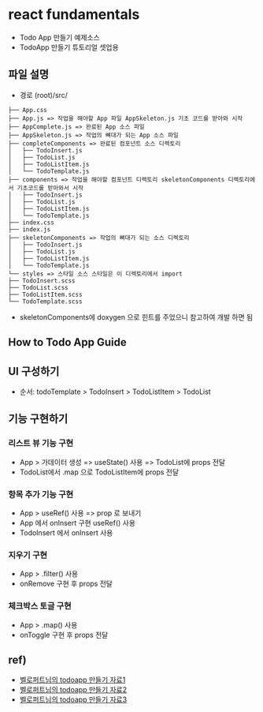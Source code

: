 # react fundamentals

- Todo App 만들기 예제소스
- TodoApp 만들기 튜토리얼 셋업용

## 파일 설명

- 경로 (root)/src/

```
├── App.css
├── App.js => 작업을 해야할 App 파일 AppSkeleton.js 기초 코드를 받아와 시작
├── AppComplete.js => 완료된 App 소스 파일
├── AppSkeleton.js => 작업의 뼈대가 되는 App 소스 파일
├── completeComponents => 완료된 컴포넌트 소스 디렉토리
│   ├── TodoInsert.js
│   ├── TodoList.js
│   ├── TodoListItem.js
│   └── TodoTemplate.js
├── components => 작업을 해야할 컴포넌트 디렉토리 skeletonComponents 디렉토리에서 기초코드를 받아와서 시작
│   ├── TodoInsert.js
│   ├── TodoList.js
│   ├── TodoListItem.js
│   └── TodoTemplate.js
├── index.css
├── index.js
├── skeletonComponents => 작업의 뼈대가 되는 소스 디렉토리
│   ├── TodoInsert.js
│   ├── TodoList.js
│   ├── TodoListItem.js
│   └── TodoTemplate.js
└── styles => 스타일 소스 스타일은 이 디렉토리에서 import
├── TodoInsert.scss
├── TodoList.scss
├── TodoListItem.scss
└── TodoTemplate.scss

```

- skeletonComponents에 doxygen 으로 힌트를 주었으니 참고하여 개발 하면 됨

## How to Todo App Guide

## UI 구성하기

- 순서: todoTemplate > TodoInsert > TodoListItem > TodoList

## 기능 구현하기

### 리스트 뷰 기능 구현

- App > 가데이터 생성 => useState() 사용 => TodoList에 props 전달
- TodoList에서 .map 으로 TodoListItem에 props 전달

### 항목 추가 기능 구현

- App > useRef() 사용 => prop 로 보내기
- App 에서 onInsert 구현 useRef() 사용
- TodoInsert 에서 onInsert 사용

### 지우기 구현

- App > .filter() 사용
- onRemove 구현 후 props 전달

### 체크박스 토글 구현

- App > .map() 사용
- onToggle 구현 후 props 전달

## ref)

- [벨로퍼트님의 todoapp 만들기 자료1](https://velopert.com/3480)
- [벨로퍼트님의 todoapp 만들기 자료2](https://react.vlpt.us/mashup-todolist/)
- [벨로퍼트님의 todoapp 만들기 자료3](http://www.yes24.com/Product/Goods/78233628)
